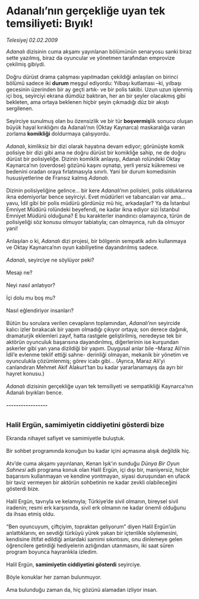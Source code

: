 # Adanalı’nın gerçekliğe uyan tek temsiliyeti: Bıyık!

*Telesiyej 02.02.2009*

<div class="taraf_structure_2col_1zq">
<div class="margen_n">



 <p><i>Adanalı</i> dizisinin cuma akşamı yayınlanan bölümünün senaryosu sanki biraz sette yazılmış, biraz da oyuncular ve yönetmen tarafından emprovize çekilmiş gibiydi. <br/><br/>Doğru dürüst drama çalışması yapılmadan çekildiği anlaşılan on birinci bölümü sadece iki <b>durum </b>meşgul ediyordu: Yılbaşı kutlaması –ki, yılbaşı gecesinin üzerinden bir ay geçti artık- ve bir polis takibi. Uzun uzun işlenmiş içi boş, seyirciyi ekrana dümdüz baktıran, her an bir şeyler olacakmış gibi bekleten, ama ortaya beklenen hiçbir şeyin çıkmadığı düz bir akıştı sergilenen. <br/><br/>Seyirciye sunulmuş olan bu özensizlik ve bir tür <b>boşvermiş</b>lik sonucu oluşan büyük hayal kırıklığını da Adanalı’nın (Oktay Kaynarca) maskaralığa varan zorlama <b>komikliği</b> doldurmaya çalışıyordu.<i> <br/><br/>Adanalı</i>, kimliksiz bir dizi olarak hayatına devam ediyor; görünüşte komik polisiye bir dizi gibi ama ne doğru dürüst bir komikliğe sahip, ne de doğru dürüst bir polisiyeliğe. Dizinin komiklik anlayışı, Adanalı rolündeki Oktay Kaynarca’nın (overdose) gözünü kaşını oynatıp, yerli yersiz kükremesi ve bedenini oradan oraya fırlatmasıyla sınırlı. Yani bir durum komedisinin hususiyetlerine de Fransız kalmış <i>Adanalı</i>. <br/><br/>Dizinin polisiyeliğine gelince... bir kere<i> Adanalı</i>’nın polisleri, polis olduklarına ikna edemiyorlar bence seyirciyi. Evet müdürleri ve tabancaları var ama... yavu, İdil gibi bir polis müdürü gördünüz mü hiç, arkadaşlar? Ya da İstanbul Emniyet Müdürü rolündeki beyefendi, ne kadar ikna ediyor sizi İstanbul Emniyet Müdürü olduğuna? E bu karakterler inandırıcı olamayınca, türün de polisiyeliği söz konusu olmuyor tabiatıyla; can olmayınca, ruh da olmuyor yani! <br/><br/>Anlaşılan o ki, <i>Adanalı</i> dizi projesi, bir bölgenin sempatik adını kullanmaya ve Oktay Kaynarca’nın oyun kabiliyetine dayandırılmış sadece.<i> <br/><br/>Adanalı</i>, seyirciye ne söylüyor peki? <br/><br/>Mesajı ne? <br/><br/>Neyi nasıl anlatıyor? <br/><br/>İçi dolu mu boş mu? <br/><br/>Nasıl eğlendiriyor insanları? <br/><br/>Bütün bu sorulara verilen cevapların toplamından, <i>Adanalı</i>’nın seyircide kalıcı izler bırakacak bir yapım olmadığı çıkıyor ortaya; son derece dağınık, dramaturjik eklemleri zayıf, hatta rastgele geliştirilmiş, neredeyse tek bir aktörün oyunculuk başarısına dayandırılmış, diğerlerinin ise kurşundan askerler gibi yan yana dizildiği bir yapım. Duygusal anlar bile –Maraz Ali’nin İdil’e evlenme teklif ettiği sahne- derinliği olmayan, mekanik bir yönetim ve oyunculukla çözümlenmiş; görev icabı gibi... (Ayrıca, Maraz Ali’yi canlandıran Mehmet Akif Alakurt’tan bu kadar yararlanamayış da ayrı bir hayret konusu.)<i> <br/><br/>Adanalı</i> dizisinin gerçekliğe uyan tek temsiliyeti ve sempatikliği Kaynarca’nın Adanalı bıyıkları bence. <b> <br/><br/>-----------------</b>  <br/><br/><br/><strong><font size="4">Halil Ergün, samimiyetin ciddiyetini gösterdi bize   <br/></font></strong><br/>Ekranda nihayet safiyet ve samimiyetle buluştuk. <br/><br/>Bir sohbet programında konuğun bu kadar içini açmasına alışık değildik hiç. <br/><br/>Atv’de cuma akşamı yayınlanan, Kenan Işık’ın sunduğu <i>Dünya Bir Oyun Sahnesi </i>adlı programa konuk olan Halil Ergün, içi dışı bir, maniyersiz, hiçbir başarısını kullanmayan ve kendine yontmayan, siyasi duruşundan en ufacık bir taviz vermeyen bir aktörün sohbetinin ne kadar zevkli olabileceğini gösterdi bize. <br/><br/>Halil Ergün, tavrıyla ve kelamıyla; Türkiye’de sivil olmanın, bireysel sivil iradenin; resmi erk karşısında, sivil erk olmanın ne kadar önemli olduğunu da ihsas etmiş oldu. <br/><br/>“Ben oyuncuyum, çiftçiyim, topraktan geliyorum” diyen Halil Ergün’ün anlattıklarını, en sevdiği türküyü yürek yakan bir içtenlikle söylemesini, kendisine iltifat edildiği anlardaki samimi sıkıntısını, onu dinlemeye gelen öğrencilere getirdiği hediyelerin azlığından utanmasını, iki saat süren program boyunca hayranlıkla izledim. <br/><br/>Halil Ergün, <b>samimiyetin ciddiyetini gösterdi</b> seyirciye. <br/><br/>Böyle konuklar her zaman bulunmuyor. <br/><br/>Ama bulunduğu zaman da, hiç gözünü alamadan izliyor insan.</p>

<br/>


<div id="taraf_not">
</div>

</div>


</div>
